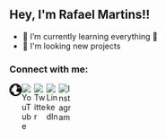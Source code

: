 ## Hey, I'm Rafael Martins!!

- 🌱 I’m currently learning everything 🤣
- 👯 I'm looking new projects



### Connect with me:

[<img align="left" alt="rafaelmartins.pt" width="22px" src="https://raw.githubusercontent.com/iconic/open-iconic/master/svg/globe.svg" />][website]
[<img align="left" alt="YouTube" width="22px" src="https://cdn.jsdelivr.net/npm/simple-icons@v3/icons/youtube.svg" />][youtube]
[<img align="left" alt="Twitter" width="22px" src="https://cdn.jsdelivr.net/npm/simple-icons@v3/icons/twitter.svg" />][twitter]
[<img align="left" alt="LinkedIn" width="22px" src="https://cdn.jsdelivr.net/npm/simple-icons@v3/icons/linkedin.svg" />][linkedin]
[<img align="left" alt="Instagram" width="22px" src="https://cdn.jsdelivr.net/npm/simple-icons@v3/icons/instagram.svg" />][instagram]

<br />
<br />


[website]: https://rafaelmartins.pt
[twitter]: https://twitter.com/rmzaoo
[youtube]: https://youtube.com/rmzaoo
[instagram]: https://instagram.com/rmzaoo
[linkedin]: https://linkedin.com/in/rafaelmartins2002
